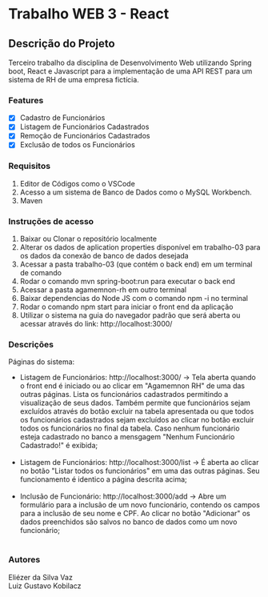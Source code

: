 # Trabalho WEB 3 - React

## Descrição do Projeto
<p>Terceiro trabalho da disciplina de Desenvolvimento Web utilizando Spring boot, React e Javascript para a implementação de uma API REST para um sistema de RH de uma empresa fictícia.</p>

### Features

- [x] Cadastro de Funcionários
- [x] Listagem de Funcionários Cadastrados
- [x] Remoção de Funcionários Cadastrados  
- [x] Exclusão de todos os Funcionários

### Requisitos
1) Editor de Códigos como o VSCode
2) Acesso a um sistema de Banco de Dados como o MySQL Workbench.
3) Maven

### Instruções de acesso
<p>
  
1) Baixar ou Clonar o repositório localmente
2) Alterar os dados de aplication properties disponível em trabalho-03 para os dados da conexão de banco de dados desejada
3) Acessar a pasta trabalho-03 (que contém o back end) em um terminal de comando
4) Rodar o comando mvn spring-boot:run para executar o back end
5) Acessar a pasta agamemnon-rh em outro terminal
6) Baixar dependencias do Node JS com o comando npm -i no terminal
7) Rodar o comando npm start para iniciar o front end da aplicação
8) Utilizar o sistema na guia do navegador padrão que será aberta ou acessar através do link: http://localhost:3000/

</p>

### Descrições

<p>
Páginas do sistema:
  
* Listagem de Funcionários: http://localhost:3000/ -> Tela aberta quando o front end é iniciado ou ao clicar em "Agamemnon RH" de uma das outras páginas. Lista os funcionários cadastrados permitindo a visualização de seus dados. Também permite que funcionários sejam excluídos através do botão excluir na tabela apresentada ou que todos os funcionários cadastrados sejam excluídos ao clicar no botão excluir todos os funcionários no final da tabela. Caso nenhum funcionário esteja cadastrado no banco a mensgagem "Nenhum Funcionário Cadastrado!" é exibida;<br><br>
* Listagem de Funcionários: http://localhost:3000/list -> É aberta ao clicar no botão "Listar todos os funcionários" em uma das outras páginas. Seu funcionamento é identico a página descrita acima;<br><br>
* Inclusão de Funcionário: http://localhost:3000/add -> Abre um formulário para a inclusão de um novo funcionário, contendo os campos para a inclusão de seu nome e CPF. Ao clicar no botão "Adicionar" os dados preenchidos são salvos no banco de dados como um novo funcionário;<br> <br>
</p>

### Autores
<p>Eliézer da Silva Vaz<br>
Luiz Gustavo Kobilacz
</p>

